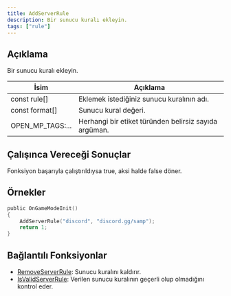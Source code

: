 ```yaml
---
title: AddServerRule
description: Bir sunucu kuralı ekleyin.
tags: ["rule"]
---
```


<VersionWarnTR version='omp v1.1.0.2612' />

## Açıklama

Bir sunucu kuralı ekleyin.

| İsim              | Açıklama                                                    |
| ----------------- | ----------------------------------------------------------- |
| const rule[]      | Eklemek istediğiniz sunucu kuralının adı.                   |
| const format[]    | Sunucu kural değeri.                                        |
| OPEN_MP_TAGS:...  | Herhangi bir etiket türünden belirsiz sayıda argüman.       |

## Çalışınca Vereceği Sonuçlar

Fonksiyon başarıyla çalıştırıldıysa true, aksi halde false döner.

## Örnekler

```c
public OnGameModeInit()
{
    AddServerRule("discord", "discord.gg/samp");
    return 1;
}
```

## Bağlantılı Fonksiyonlar

- [RemoveServerRule](RemoveServerRule): Sunucu kuralını kaldırır.
- [IsValidServerRule](IsValidServerRule): Verilen sunucu kuralının geçerli olup olmadığını kontrol eder.
